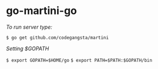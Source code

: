 go-martini-go
=============

*To run server type:*

`$ go get github.com/codegangsta/martini`

*Setting $GOPATH*

`$ export GOPATH=$HOME/go`
`$ export PATH=$PATH:$GOPATH/bin`
